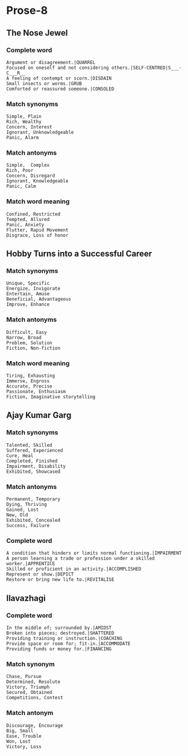 # Prose-8

## The Nose Jewel

### Complete word

```
Argument or disagreement.|QUARREL
Focused on oneself and not considering others.|SELF-CENTRED|S___-C___R__
A feeling of contempt or scorn.|DISDAIN
Small insects or worms.|GRUB
Comforted or reassured someone.|CONSOLED
```

### Match synonyms

```
Simple, Plain
Rich, Wealthy
Concern, Interest
Ignorant, Unknowledgeable
Panic, Alarm
```

### Match antonyms

```
Simple,  Complex
Rich, Poor
Concern, Disregard
Ignorant, Knowledgeable
Panic, Calm
```

### Match word meaning

```
Confined, Restricted
Tempted, Allured
Panic, Anxiety
Flutter, Rapid Movement
Disgrace, Loss of honor
```

## Hobby Turns into a Successful Career

### Match synonyms

```
Unique, Specific
Energize, Invigorate
Entertain, Amuse
Beneficial, Advantageous
Improve, Enhance
```

### Match antonyms

```
Difficult, Easy
Narrow, Broad
Problem, Solution
Fiction, Non-fiction
```

### Match word meaning

```
Tiring, Exhausting
Immerse, Engross
Accurate, Precise
Passionate, Enthusiasm
Fiction, Imaginative storytelling
```

## Ajay Kumar Garg

### Match synonyms

```
Talented, Skilled
Suffered, Experienced
Cure, Heal
Completed, Finished
Impairment, Disability
Exhibited, Showcased
```

### Match antonyms

```
Permanent, Temporary
Dying, Thriving
Gained, Lost
New, Old
Exhibited, Concealed
Success, Failure
```

### Complete word

```
A condition that hinders or limits normal functioning.|IMPAIRMENT
A person learning a trade or profession under a skilled worker.|APPRENTICE
Skilled or proficient in an activity.|ACCOMPLISHED
Represent or show.|DEPICT
Restore or bring new life to.|REVITALISE
```

## Ilavazhagi

### Complete word

```
In the middle of; surrounded by.|AMIDST
Broken into pieces; destroyed.|SHATTERED
Providing training or instruction.|COACHING
Provide space or room for; fit-in.|ACCOMMODATE
Providing funds or money for.|FINANCING
```

### Match synonym

```
Chase, Pursue
Determined, Resolute
Victory, Triumph
Secured, Obtained
Competitions, Contest
```

### Match antonym

```
Discourage, Encourage
Big, Small
Ease, Trouble
Won, Lost
Victory, Loss
```
